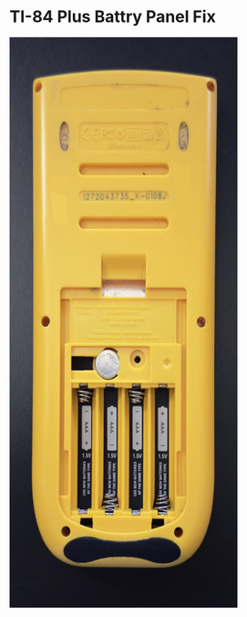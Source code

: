 # TI-84 Plus Battry Panel Fix
<img src="Doc/IMG_7117.jpg" alt="Alt text" width="400" height="1000">

